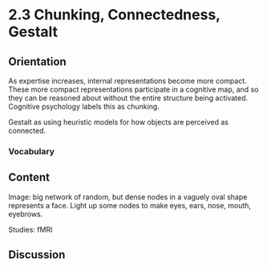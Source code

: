 # 2.3 Chunking, Connectedness, Gestalt

## Orientation

As expertise increases, internal representations become more compact.  These more compact representations participate in a cognitive map, and so they can be reasoned about without the entire structure being activated.   Cognitive psychology labels this  as chunking.

Gestalt as using heuristic models for how objects are perceived as connected.

### Vocabulary

## Content

Image:  big network of random, but dense nodes in a vaguely oval shape represents a face.  Light up some nodes to make eyes, ears, nose, mouth, eyebrows.

Studies: fMRI

## Discussion



